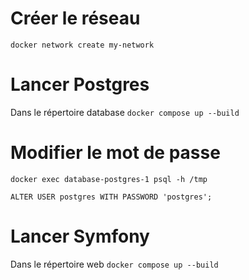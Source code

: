 # Créer le réseau

`docker network create my-network`

# Lancer Postgres

Dans le répertoire database
`docker compose up --build`

# Modifier le mot de passe

`docker exec database-postgres-1 psql -h /tmp`

`ALTER USER postgres WITH PASSWORD 'postgres';`

# Lancer Symfony

Dans le répertoire web
`docker compose up --build`
